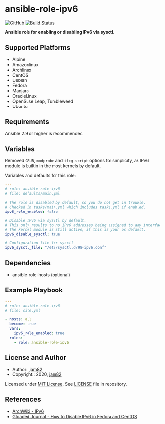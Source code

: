 # ansible-role-ipv6

![GitHub](https://img.shields.io/github/license/jam82/ansible-role-ipv6) [![Build Status](https://travis-ci.org/jam82/ansible-role-ipv6.svg?branch=master)](https://travis-ci.org/jam82/ansible-role-ipv6)

**Ansible role for enabling or disabling IPv6 via sysctl.**

## Supported Platforms

- Alpine
- Amazonlinux
- Archlinux
- CentOS
- Debian
- Fedora
- Manjaro
- OracleLinux
- OpenSuse Leap, Tumbleweed
- Ubuntu

## Requirements

Ansible 2.9 or higher is recommended.

## Variables

Removed `GRUB`, `modprobe` and `ifcg-script` options for simplicity,
as IPv6 module is builtin in the most kernels by default.

Variables and defaults for this role:

```yaml
---
# role: ansible-role-ipv6
# file: defaults/main.yml

# The role is disabled by default, so you do not get in trouble.
# Checked in tasks/main.yml which includes tasks.yml if enabled.
ipv6_role_enabled: false

# Disable IPv6 via sysctl by default.
# This only results to no IPv6 addresses being assigned to any interface.
# The kernel module is still active, if this is your os default.
ipv6_disable_sysctl: true

# Configuration file for sysctl
ipv6_sysctl_file: "/etc/sysctl.d/98-ipv6.conf"
```

## Dependencies

- ansible-role-hosts (optional)

## Example Playbook

```yaml
---
# role: ansible-role-ipv6
# file: site.yml

- hosts: all
  become: true
  vars:
    ipv6_role_enabled: true
  roles:
    - role: ansible-role-ipv6
```

## License and Author

- Author:: [jam82](https://github.com/jam82/)
- Copyright:: 2020, [jam82](https://github.com/jam82/)

Licensed under [MIT License](https://opensource.org/licenses/MIT).
See [LICENSE](https://github.com/jam82/ansible-role-ipv6/blob/master/LICENSE) file in repository.

## References

- [ArchWiki - IPv6](https://wiki.archlinux.org/index.php/IPv6)
- [Gloaded Journal - How to Disable IPv6 in Fedora and CentOS](https://www.g-loaded.eu/2008/05/12/how-to-disable-ipv6-in-fedora-and-centos/)
